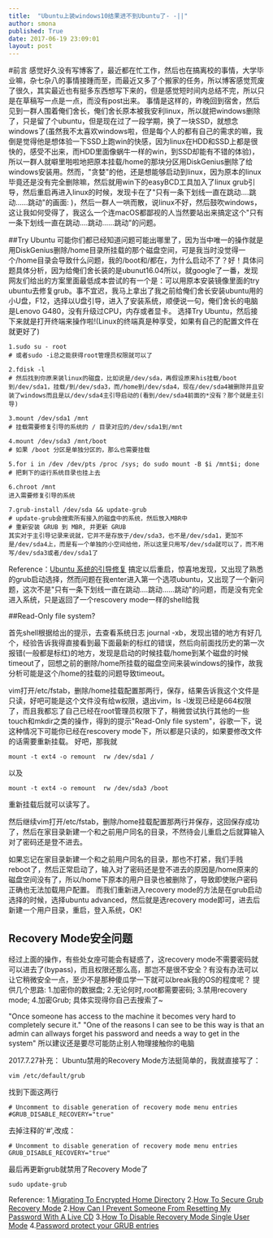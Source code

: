 ```yaml
---
title:  "Ubuntu上装windows10结果进不到Ubuntu了- -||"
author: smona
published: True
date: 2017-06-19 23:09:01
layout: post
---
```


#前言
  感觉好久没有写博客了，最近都在忙工作，然后也在搞离校的事情，大学毕业嘛，杂七杂八的事情接踵而至，而最近又多了个搬家的任务，所以博客感觉荒废了很久，其实最近也有挺多东西想写下来的，但是感觉短时间内总结不完，所以只是在草稿写一点是一点，而没有post出来。
  事情是这样的，昨晚回到宿舍，然后见到一群人围着俺们舍长，俺们舍长原本被我安利linux，所以就把windows删除了，只是留了个ubuntu，但是现在过了一段学期，换了一块SSD，就想念windows了(虽然我不太喜欢windows啦，但是每个人的都有自己的需求的嘛，我倒是觉得他是想体验一下SSD上跑win的快感，因为linux在HDD和SSD上都是很快的，感受不出来，而HDD里面像蜗牛一样的win，到SSD却能有不错的体验)，所以一群人就噼里啪啦地把原本挂载/home的那块分区用DiskGenius删除了给windows安装用。然而，"贪婪"的他，还是想能够启动到linux，因为原本的linux毕竟还是没有完全删除嘛，然后就用win下的easyBCD工具加入了linux grub引导，然后重启再进入linux的时候，发现卡在了"只有一条下划线一直在跳动....跳动......跳动"的画面: )，然后一群人一哄而散，说linux不好，然后鼓吹windows，这让我如何受得了，我这么一个连macOS都鄙视的人当然要站出来搞定这个"只有一条下划线一直在跳动....跳动......跳动"的问题。

##Try Ubuntu
  可能你们都已经知道问题可能出哪里了，因为当中唯一的操作就是用DiskGenius删除/home目录所挂载的那个磁盘空间，可是我当时没觉得一个/home目录会导致什么问题，我的/boot和/都在，为什么启动不了？好！具体问题具体分析，因为给俺们舍长装的是ubunut16.04所以，就google了一番，发现网友们给出的方案里面最低成本尝试的有一个是：可以用原本安装镜像里面的try ubuntu去修复grub。事不宜迟，我马上拿出了我之前给俺们舍长安装ubuntu用的小U盘，F12，选择以U盘引导，进入了安装系统，顺便说一句，俺们舍长的电脑是Lenovo G480，没有升级过CPU，内存或者显卡。
  选择Try Ubuntu，然后接下来就是打开终端来操作啦!(Linux的终端真是种享受，如果有自己的配置文件在就更好了)
```
1.sudo su - root
# 或者sudo -i总之能获得root管理员权限就可以了

2.fdisk -l
# 然后找到你原来装linux的磁盘，比如说是/dev/sda，再假设原来his挂载/boot到/dev/sda1，挂载/到/dev/sda3，而/home到/dev/sda4，现在/dev/sda4被删除并且安装了windows而且是以/dev/sda4主引导启动的(看到/dev/sda4前面的*没有？那个就是主引导)

3.mount /dev/sda1 /mnt
# 挂载需要修复引导的系统的 / 目录对应的/dev/sda1到/mnt

4.mount /dev/sda3 /mnt/boot
# 如果 /boot 分区是单独分区的，那么也需要挂载

5.for i in /dev /dev/pts /proc /sys; do sudo mount -B $i /mnt$i; done
# 把剩下的运行系统目录也挂上去

6.chroot /mnt
进入需要修复引导的系统

7.grub-install /dev/sda && update-grub
# update-grub会搜索所有接入的磁盘中的系统，然后放入MBR中
# 重新安装 GRUB 到 MBR, 并更新 GRUB
其实对于主引导记录来说就，它并不是存放于/dev/sda3，也不是/dev/sda1，更加不是/dev/sda4上，而是有一个单独的小空间给他，所以这里只用写/dev/sda就可以了，而不用写/dev/sda3或者/dev/sda1了
```
Reference：[Ubuntu 系统的引导修复](http://www.dreamxu.com/ubuntu-boot-repair/)
搞定以后重启，惊喜地发现，又出现了熟悉的grub启动选择，然而问题在我enter进入第一个选项ubuntu，又出现了一个新问题，这次不是"只有一条下划线一直在跳动....跳动......跳动"的问题，而是没有完全进入系统，只是返回了一个rescovery mode一样的shell给我

##Read-Only file system?

  首先shell根据给出的提示，去查看系统日志 journal -xb，发现出错的地方有好几个，经验告诉我得直接看到最下面最新的标红的错误，然后向前面找历史的第一次报错(一般都是标红)的地方，发现是启动的时候挂载/home到某个磁盘的时候timeout了，回想之前的删除/home所挂载的磁盘空间来装windows的操作，故我分析可能是这个/home的挂载的问题导致timeout。
  
  vim打开/etc/fstab，删除/home挂载配置那两行，保存，结果告诉我这个文件是只读，好吧可能是这个文件没有给w权限，退出vim，ls -l发现已经是664权限了，而且我都忘了自己已经在root管理员权限下了，稍微尝试执行其他的一些touch和mkdir之类的操作，得到的提示"Read-Only file system"，谷歌一下，说这种情况下可能你已经在rescovery mode下，所以都是只读的，如果要修改文件的话需要重新挂载。
  好吧，那我就
```
mount -t ext4 -o remount  rw /dev/sda1 /
```
  以及
```
mount -t ext4 -o remount  rw /dev/sda3 /boot
```
重新挂载后就可以读写了。

  然后继续vim打开/etc/fstab，删除/home挂载配置那两行并保存，这回保存成功了，然后在家目录新建一个和之前用户同名的目录，不然待会儿重启之后就算输入对了密码还是登不进去。

  如果忘记在家目录新建一个和之前用户同名的目录，那也不打紧，我们手贱reboot了，然后正常启动了，输入对了密码还是登不进去的原因是/home原来的磁盘空间没有了，所以/home下原本的用户目录也被删除了，导致即使账户密码正确也无法加载用户配置。
  而我们重新进入recovery mode的方法是在grub启动选择的时候，选择ubuntu advanced，然后就是选recovery mode即可，进去后新建一个用户目录，重启，登入系统，OK!
  
## Recovery Mode安全问题

经过上面的操作，有些处女座可能会有疑惑了，这recovery mode不需要密码就可以进去了(bypass)，而且权限还那么高，那岂不是很不安全？有没有办法可以让它稍微安全一点，至少不是那种傻瓜学一下就可以break我的OS的程度呢？
提供几个思路:
1.加密你的数据盘;
2.无论何时,root都需要密码;
3.禁用recovery mode;
4.加密Grub;
具体实现得你自己去搜索了~

"Once someone has access to the machine it becomes very hard to completely secure it."
"One of the reasons I can see to be this way is that an admin can allways forget his password and needs a way to get in the system"
所以建议还是要尽可能防止别人物理接触你的电脑


2017.7.27补充：
Ubuntu禁用的Recovery Mode方法挺简单的，我就直接写了：
```
vim /etc/default/grub
```
找到下面这两行
```
# Uncomment to disable generation of recovery mode menu entries
#GRUB_DISABLE_RECOVERY="true"
```
去掉注释的'#',改成：
```
# Uncomment to disable generation of recovery mode menu entries
GRUB_DISABLE_RECOVERY="true"
```
最后再更新grub就禁用了Recovery Mode了
```
sudo update-grub
```

Reference:
1.[Migrating To Encrypted Home Directory](http://blog.dustinkirkland.com/2009/06/migrating-to-encrypted-home-directory.html)
2.[How To Secure Grub Recovery Mode](https://askubuntu.com/questions/31605/how-to-secure-grub-recovery-mode)
2.[How Can I Prevent Someone From Resetting My Password With A Live CD](https://askubuntu.com/questions/76987/how-can-i-prevent-someone-from-resetting-my-password-with-a-live-cd/78051#78051)
3.[How To Disable Recovery Mode Single User Mode](https://askubuntu.com/questions/186176/how-to-disable-recovery-mode-single-user-mode)
4.[Password protect your GRUB entries](https://ubuntuforums.org/showthread.php?t=7353)

